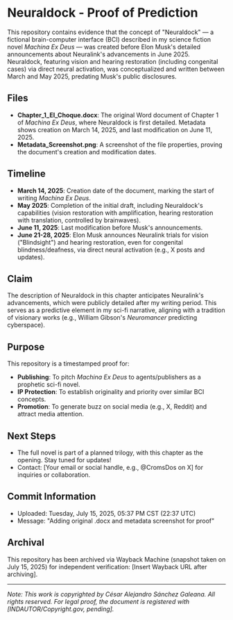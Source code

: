 # Neuraldock - Proof of Prediction

This repository contains evidence that the concept of "Neuraldock" — a fictional brain-computer interface (BCI) described in my science fiction novel *Machina Ex Deus* — was created before Elon Musk's detailed announcements about Neuralink's advancements in June 2025. Neuraldock, featuring vision and hearing restoration (including congenital cases) via direct neural activation, was conceptualized and written between March and May 2025, predating Musk's public disclosures.

## Files
- **Chapter_1_El_Choque.docx**: The original Word document of Chapter 1 of *Machina Ex Deus*, where Neuraldock is first detailed. Metadata shows creation on March 14, 2025, and last modification on June 11, 2025.
- **Metadata_Screenshot.png**: A screenshot of the file properties, proving the document's creation and modification dates.

## Timeline
- **March 14, 2025**: Creation date of the document, marking the start of writing *Machina Ex Deus*.
- **May 2025**: Completion of the initial draft, including Neuraldock's capabilities (vision restoration with amplification, hearing restoration with translation, controlled by brainwaves).
- **June 11, 2025**: Last modification before Musk's announcements.
- **June 21-28, 2025**: Elon Musk announces Neuralink trials for vision ("Blindsight") and hearing restoration, even for congenital blindness/deafness, via direct neural activation (e.g., X posts and updates).

## Claim
The description of Neuraldock in this chapter anticipates Neuralink's advancements, which were publicly detailed after my writing period. This serves as a predictive element in my sci-fi narrative, aligning with a tradition of visionary works (e.g., William Gibson's *Neuromancer* predicting cyberspace).

## Purpose
This repository is a timestamped proof for:
- **Publishing**: To pitch *Machina Ex Deus* to agents/publishers as a prophetic sci-fi novel.
- **IP Protection**: To establish originality and priority over similar BCI concepts.
- **Promotion**: To generate buzz on social media (e.g., X, Reddit) and attract media attention.

## Next Steps
- The full novel is part of a planned trilogy, with this chapter as the opening. Stay tuned for updates!
- Contact: [Your email or social handle, e.g., @CromsDos on X] for inquiries or collaboration.

## Commit Information
- Uploaded: Tuesday, July 15, 2025, 05:37 PM CST (22:37 UTC)
- Message: "Adding original .docx and metadata screenshot for proof"

## Archival
This repository has been archived via Wayback Machine (snapshot taken on July 15, 2025) for independent verification: [Insert Wayback URL after archiving].

---

*Note: This work is copyrighted by César Alejandro Sánchez Galeana. All rights reserved. For legal proof, the document is registered with [INDAUTOR/Copyright.gov, pending].*
